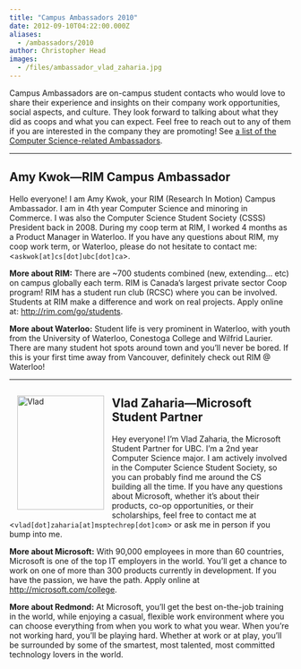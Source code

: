 ```yaml
---
title: "Campus Ambassadors 2010"
date: 2012-09-10T04:22:00.000Z
aliases:
  - /ambassadors/2010
author: Christopher Head
images:
  - /files/ambassador_vlad_zaharia.jpg
---
```


<div class="field field-name-body field-type-text-with-summary field-label-hidden"><div class="field-items"><div class="field-item even"><p>Campus Ambassadors are on-campus student contacts who would love to share their experience and insights on their company work opportunities, social aspects, and culture. They look forward to talking about what they did as coops and what you can expect. Feel free to reach out to any of them if you are interested in the company they are promoting! See <a href="/ambassadors">a list of the Computer Science-related Ambassadors</a>.</p>
<!--break--><hr>
<h2>Amy Kwok&#x2014;RIM Campus Ambassador</h2>
<p>Hello everyone! I am Amy Kwok, your RIM (Research In Motion) Campus Ambassador. I am in 4th year Computer Science and minoring in Commerce. I was also the Computer Science Student Society (CSSS) President back in 2008. During my coop term at RIM, I worked 4 months as a Product Manager in Waterloo. If you have any questions about RIM, my coop work term, or Waterloo, please do not hesitate to contact me: &lt;<code>askwok[at]cs[dot]ubc[dot]ca</code>&gt;.</p>
<p><span style="font-weight: bold;">More about RIM:</span> There are ~700 students combined (new, extending&#x2026; etc) on campus globally each term. RIM is Canada&#x2019;s largest private sector Coop program! RIM has a student run club (RCSC) where you can be involved. Students at RIM make a difference and work on real projects. Apply online at: <a href="http://rim.com/go/students">http://rim.com/go/students</a>.</p>
<p><span style="font-weight: bold;">More about Waterloo:</span> Student life is very prominent in Waterloo, with youth from the University of Waterloo, Conestoga College and Wilfrid Laurier. There are many student hot spots around town and you&#x2019;ll never be bored. If this is your first time away from Vancouver, definitely check out RIM @ Waterloo!</p>
<hr style="clear: both;">
<p><img src="/files/ambassador_vlad_zaharia.jpg" width="155" height="204" alt="Vlad" style="float: left; margin: 1em;"></p>
<h2>Vlad Zaharia&#x2014;Microsoft Student Partner</h2>
<p>Hey everyone! I&#x2019;m Vlad Zaharia, the Microsoft Student Partner for UBC. I&#x2019;m a 2nd year Computer Science major. I am actively involved in the Computer Science Student Society, so you can probably find me around the CS building all the time. If you have any questions about Microsoft, whether it&#x2019;s about their products, co-op opportunities, or their scholarships, feel free to contact me at &lt;<code>vlad[dot]zaharia[at]msptechrep[dot]com</code>&gt; or ask me in person if you bump into me.</p>
<p><span style="font-weight: bold;">More about Microsoft:</span> With 90,000 employees in more than 60 countries, Microsoft is one of the top IT employers in the world. You&#x2019;ll get a chance to work on one of more than 300 products currently in development. If you have the passion, we have the path. Apply online at <a href="https://www.microsoft.com/college">http://microsoft.com/college</a>.</p>
<p><span style="font-weight: bold;">More about Redmond:</span> At Microsoft, you&#x2019;ll get the best on-the-job training in the world, while enjoying a casual, flexible work environment where you can choose everything from when you work to what you wear. When you&#x2019;re not working hard, you&#x2019;ll be playing hard. Whether at work or at play, you&#x2019;ll be surrounded by some of the smartest, most talented, most committed technology lovers in the world.</p>
</div></div></div>    <footer>
          </footer>
